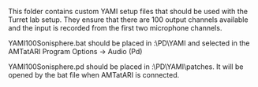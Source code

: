 This folder contains custom YAMI setup files that should be used with the Turret lab setup.
They ensure that there are 100 output channels available and the input is recorded from the
first two microphone channels.


YAMI100Sonisphere.bat should be placed in <drive letter>:\PD\YAMI and selected in 
the AMTatARI Program Options -> Audio (Pd)

YAMI100Sonisphere.pd should be placed in <drive letter>:\PD\YAMI\patches. It will be opened
by the bat file when AMTatARI is connected.
